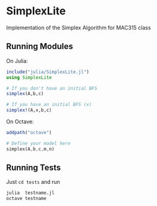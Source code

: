 # SimplexLite
Implementation of the Simplex Algorithm for MAC315 class

## Running Modules
On Julia:

```julia
include("julia/SimplexLite.jl")
using SimplexLite

# If you don't have an initial BFS
simplex(A,b,c)

# If you have an initial BFS (x)
simplex!(A,x,b,c)
```


On Octave:
```octave
addpath("octave")

# Define your model here
simplex(A,b,c,m,n)
```


## Running Tests

Just `cd tests` and run

```bash
julia  testname.jl
octave testname
```
